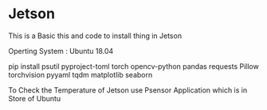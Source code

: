 # Jetson

This is a Basic this and code to install thing in Jetson

Operting System : Ubuntu 18.04

pip install psutil pyproject-toml torch opencv-python pandas requests Pillow torchvision pyyaml tqdm matplotlib seaborn 


To Check the Temperature of Jetson use Psensor Application which is in Store of Ubuntu
